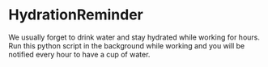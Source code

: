 # HydrationReminder
We usually forget to drink water and stay hydrated while working for hours. Run this python script in the background while working and you will be notified every hour to have a cup of water.
